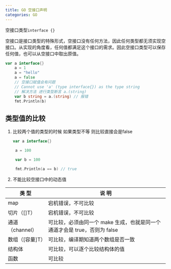 ```yaml
---
title: GO 空接口声明
categories: GO
---
```


空接口类型`interface {}` 

空接口是接口类型的特殊形式，空接口没有任何方法，因此任何类型都无须实现空接口。从实现的角度看，任何值都满足这个接口的需求。因此空接口类型可以保存任何值，也可以从空接口中取出原值。

```go
var a interface{}
	a = 1
	a = "hello"
	a = false
	// 空接口赋值会有问题
	// Cannot use 'a' (type interface{}) as the type string
	// 解决方法 进行类型断言 a.(string)
	var b string = a.(string) // 报错
	fmt.Println(b)
```

## 类型值的比较

1. 比较两个值的类型的时候 如果类型不等 则比较直接会是false

   ```go
   var a interface{}
   
   	a = 100
   
   	var b = 100
   
   	fmt.Println(a == b) // true
   ```

2. 不能比较空接口中的动态值

| 类  型          | 说  明                                                       |
| --------------- | ------------------------------------------------------------ |
| map             | 宕机错误，不可比较                                           |
| 切片（[]T）     | 宕机错误，不可比较                                           |
| 通道（channel） | 可比较，必须由同一个 make 生成，也就是同一个通道才会是 true，否则为 false |
| 数组（[容量]T） | 可比较，编译期知道两个数组是否一致                           |
| 结构体          | 可比较，可以逐个比较结构体的值                               |
| 函数            | 可比较                                                       |